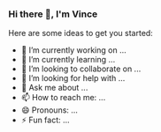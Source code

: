 ### Hi there 👋, I'm Vince

Here are some ideas to get you started:

<!-- <img align="right" height="180em" src="https://github-readme-stats.vercel.app/api/top-langs/?username=dev-techguy&layout=compact&theme=radical" /> -->
<!-- <img align="right" height="180em" src="https://github-readme-stats.vercel.app/api?username=dev-techguy&show_icons=true&theme=radical" /> -->


- 🔭 I’m currently working on ...
- 🌱 I’m currently learning ...
- 👯 I’m looking to collaborate on ...
- 🤔 I’m looking for help with ...
- 💬 Ask me about ...
- 📫 How to reach me: ...
- 😄 Pronouns: ...
- ⚡ Fun fact: ...

